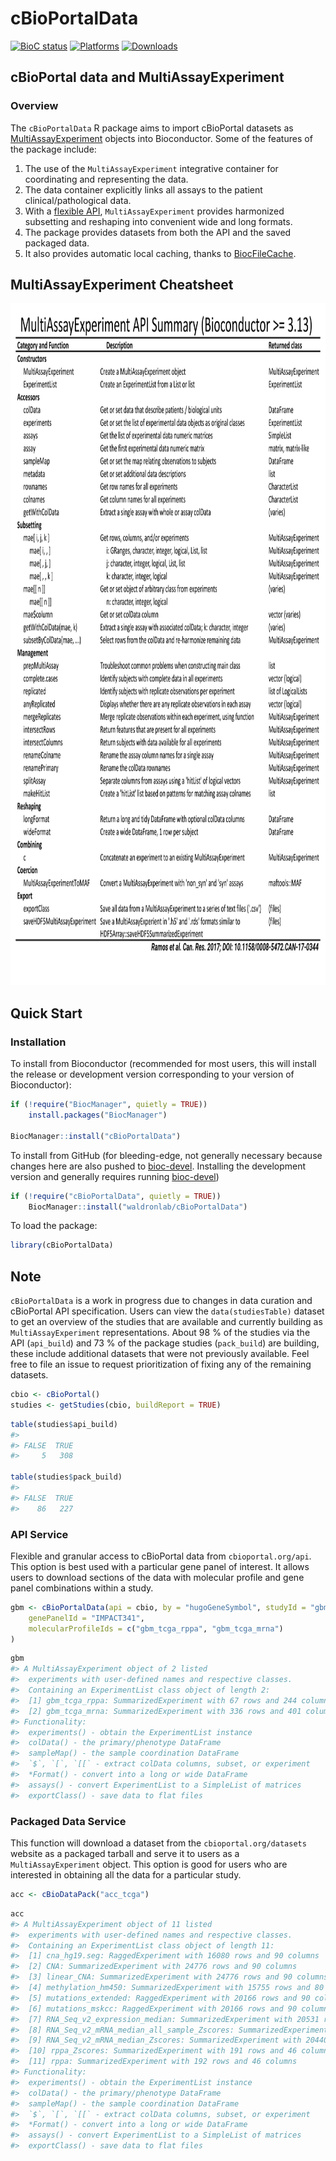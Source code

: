
# cBioPortalData

<!-- start badges here -->

[![BioC
status](http://www.bioconductor.org/shields/build/release/bioc/cBioPortalData.svg)](https://bioconductor.org/checkResults/release/bioc-LATEST/cBioPortalData)
[![Platforms](http://www.bioconductor.org/shields/availability/release/cBioPortalData.svg)](https://www.bioconductor.org/packages/release/bioc/html/cBioPortalData.html#archives)
[![Downloads](https://www.bioconductor.org/shields/downloads/release/cBioPortalData.svg)](https://bioconductor.org/packages/stats/bioc/cBioPortalData/)
<!-- end badges here -->

## cBioPortal data and MultiAssayExperiment

### Overview

The `cBioPortalData` R package aims to import cBioPortal datasets as
[MultiAssayExperiment](http://bioconductor.org/packages/MultiAssayExperiment/)
objects into Bioconductor. Some of the features of the package include:

1.  The use of the `MultiAssayExperiment` integrative container for
    coordinating and representing the data.
2.  The data container explicitly links all assays to the patient
    clinical/pathological data.
3.  With a [flexible
    API](https://github.com/waldronlab/MultiAssayExperiment/wiki/MultiAssayExperiment-API),
    `MultiAssayExperiment` provides harmonized subsetting and reshaping
    into convenient wide and long formats.
4.  The package provides datasets from both the API and the saved
    packaged data.
5.  It also provides automatic local caching, thanks to
    [BiocFileCache](https://bioconductor.org/packages/BiocFileCache/).

## MultiAssayExperiment Cheatsheet

<a href="https://github.com/waldronlab/cheatsheets/blob/master/MultiAssayExperiment_QuickRef.pdf">
<img src="https://raw.githubusercontent.com/waldronlab/cheatsheets/master/pngs/MultiAssayExperiment_QuickRef.png" width="989" height="1091"/>
</a>

## Quick Start

### Installation

To install from Bioconductor (recommended for most users, this will
install the release or development version corresponding to your version
of Bioconductor):

``` r
if (!require("BiocManager", quietly = TRUE))
    install.packages("BiocManager")

BiocManager::install("cBioPortalData")
```

To install from GitHub (for bleeding-edge, not generally necessary
because changes here are also pushed to
[bioc-devel](https://www.bioconductor.org/developers/how-to/useDevel/).
Installing the development version and generally requires running
[bioc-devel](https://www.bioconductor.org/developers/how-to/useDevel/))

``` r
if (!require("cBioPortalData", quietly = TRUE))
    BiocManager::install("waldronlab/cBioPortalData")
```

To load the package:

``` r
library(cBioPortalData)
```

## Note

`cBioPortalData` is a work in progress due to changes in data curation
and cBioPortal API specification. Users can view the
`data(studiesTable)` dataset to get an overview of the studies that are
available and currently building as `MultiAssayExperiment`
representations. About 98 % of the studies via the API (`api_build`) and
73 % of the package studies (`pack_build`) are building, these include
additional datasets that were not previously available. Feel free to
file an issue to request prioritization of fixing any of the remaining
datasets.

``` r
cbio <- cBioPortal()
studies <- getStudies(cbio, buildReport = TRUE)
```

``` r
table(studies$api_build)
#> 
#> FALSE  TRUE 
#>     5   308

table(studies$pack_build)
#> 
#> FALSE  TRUE 
#>    86   227
```

### API Service

Flexible and granular access to cBioPortal data from
`cbioportal.org/api`. This option is best used with a particular gene
panel of interest. It allows users to download sections of the data with
molecular profile and gene panel combinations within a study.

``` r
gbm <- cBioPortalData(api = cbio, by = "hugoGeneSymbol", studyId = "gbm_tcga",
    genePanelId = "IMPACT341",
    molecularProfileIds = c("gbm_tcga_rppa", "gbm_tcga_mrna")
)
```

``` r
gbm
#> A MultiAssayExperiment object of 2 listed
#>  experiments with user-defined names and respective classes.
#>  Containing an ExperimentList class object of length 2:
#>  [1] gbm_tcga_rppa: SummarizedExperiment with 67 rows and 244 columns
#>  [2] gbm_tcga_mrna: SummarizedExperiment with 336 rows and 401 columns
#> Functionality:
#>  experiments() - obtain the ExperimentList instance
#>  colData() - the primary/phenotype DataFrame
#>  sampleMap() - the sample coordination DataFrame
#>  `$`, `[`, `[[` - extract colData columns, subset, or experiment
#>  *Format() - convert into a long or wide DataFrame
#>  assays() - convert ExperimentList to a SimpleList of matrices
#>  exportClass() - save data to flat files
```

### Packaged Data Service

This function will download a dataset from the `cbioportal.org/datasets`
website as a packaged tarball and serve it to users as a
`MultiAssayExperiment` object. This option is good for users who are
interested in obtaining all the data for a particular study.

``` r
acc <- cBioDataPack("acc_tcga")
```

``` r
acc
#> A MultiAssayExperiment object of 11 listed
#>  experiments with user-defined names and respective classes.
#>  Containing an ExperimentList class object of length 11:
#>  [1] cna_hg19.seg: RaggedExperiment with 16080 rows and 90 columns
#>  [2] CNA: SummarizedExperiment with 24776 rows and 90 columns
#>  [3] linear_CNA: SummarizedExperiment with 24776 rows and 90 columns
#>  [4] methylation_hm450: SummarizedExperiment with 15755 rows and 80 columns
#>  [5] mutations_extended: RaggedExperiment with 20166 rows and 90 columns
#>  [6] mutations_mskcc: RaggedExperiment with 20166 rows and 90 columns
#>  [7] RNA_Seq_v2_expression_median: SummarizedExperiment with 20531 rows and 79 columns
#>  [8] RNA_Seq_v2_mRNA_median_all_sample_Zscores: SummarizedExperiment with 20531 rows and 79 columns
#>  [9] RNA_Seq_v2_mRNA_median_Zscores: SummarizedExperiment with 20440 rows and 79 columns
#>  [10] rppa_Zscores: SummarizedExperiment with 191 rows and 46 columns
#>  [11] rppa: SummarizedExperiment with 192 rows and 46 columns
#> Functionality:
#>  experiments() - obtain the ExperimentList instance
#>  colData() - the primary/phenotype DataFrame
#>  sampleMap() - the sample coordination DataFrame
#>  `$`, `[`, `[[` - extract colData columns, subset, or experiment
#>  *Format() - convert into a long or wide DataFrame
#>  assays() - convert ExperimentList to a SimpleList of matrices
#>  exportClass() - save data to flat files
```
